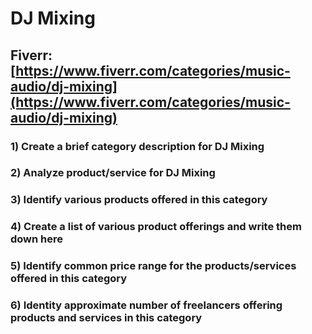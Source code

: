 # DJ Mixing
## Fiverr: [https://www.fiverr.com/categories/music-audio/dj-mixing](https://www.fiverr.com/categories/music-audio/dj-mixing)
### 1) Create a brief category description for DJ Mixing
### 2) Analyze product/service for DJ Mixing
### 3) Identify various products offered in this category
### 4) Create a list of various product offerings and write them down here
### 5) Identify common price range for the products/services offered in this category
### 6) Identity approximate number of freelancers offering products and services in this category
